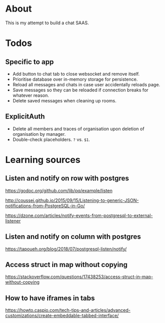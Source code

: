 # About

This is my attempt to build a chat SAAS.


# Todos

## Specific to app
- Add button to chat tab to close websocket and remove itself.
- Prioritise database over in-memory storage for persistence.
- Reload all messages and chats in case user accidentally reloads page.
- Save messages so they can be reloaded if connection breaks for whatever reason.
- Delete saved messages when cleaning up rooms.

## ExplicitAuth
- Delete all members and traces of organisation upon deletion of organisation by manager.
- Double-check placeholders. `?` vs. `$1`.


# Learning sources

## Listen and notify on row with postgres

https://godoc.org/github.com/lib/pq/example/listen

http://coussej.github.io/2015/09/15/Listening-to-generic-JSON-notifications-from-PostgreSQL-in-Go/

https://dzone.com/articles/notify-events-from-postgresql-to-external-listener

## Listen and notify on column with postgres

https://tapoueh.org/blog/2018/07/postgresql-listen/notify/

## Access struct in map without copying

https://stackoverflow.com/questions/17438253/access-struct-in-map-without-copying

## How to have iframes in tabs

https://howto.caspio.com/tech-tips-and-articles/advanced-customizations/create-embeddable-tabbed-interface/
